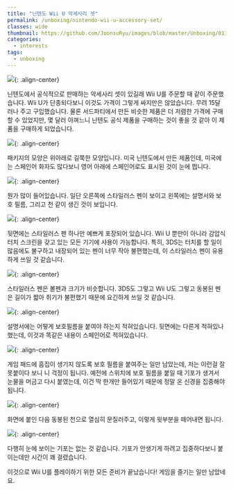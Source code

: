 ```yaml
---
title: "닌텐도 Wii U 악세사리 셋"
permalink: /unboxing/nintendo-wii-u-accessory-set/
classes: wide
thumbnail: https://github.com/JoonsuRyu/images/blob/master/Unboxing/013/00.jpg?raw=true
categories:
  - interests
tags:
  - unboxing
---
```


![](https://github.com/JoonsuRyu/images/blob/master/Unboxing/013/00.jpg?raw=true){: .align-center}

닌텐도에서 공식적으로 판매하는 악세사리 셋이 있길래 Wii U를 주문할 때 같이 주문했습니다. Wii U가 단종되다보니 이것도 가격이 그렇게 싸지만은 않았습니다. 무려 15달러나 주고 구입했습니다. 물론 서드파티에서 만든 비슷한 제품은 더 저렴한 가격에 구매할 수 있었지만, 몇 달러 아껴느니 닌텐도 공식 제품을 구매하는 것이 좋을 것 같아 이 제품을 구매하게 되었습니다.

![](https://github.com/JoonsuRyu/images/blob/master/Unboxing/013/01.jpg?raw=true){: .align-center}

패키지의 모양은 위아래로 길쭉한 모양입니다. 미국 닌텐도에서 만든 제품인데, 미국에는 스페인어 화자도 많다보니 영어 아래에 스페인어로도 표시된 것이 눈에 띕니다.

![](https://github.com/JoonsuRyu/images/blob/master/Unboxing/013/02.jpg?raw=true){: .align-center}

뭔가 많이 들어있습니다. 일단 오른쪽에 스타일러스 펜이 보이고 왼쪽에는 설명서와 보호 필름, 그리고 천 같이 생긴 것이 보입니다.

![](https://github.com/JoonsuRyu/images/blob/master/Unboxing/013/03.jpg?raw=true){: .align-center}

뒷면에는 스타일러스 펜 하나만 예쁘게 포장되어 있습니다. Wii U 뿐만이 아니라 감압식 터치 스크린을 갖고 있는 모든 기기에 사용이 가능합니다. 특히, 3DS는 터치를 할 일이 많음에도 불구하고 내장되어 있는 펜이 너무 작아 불편했는데, 이 스타일러스 펜이 유용하게 쓰일 것 같습니다.

![](https://github.com/JoonsuRyu/images/blob/master/Unboxing/013/04.jpg?raw=true){: .align-center}

스타일러스 펜은 볼펜과 크기가 비슷합니다. 3DS도 그렇고 Wii U도 그렇고 동봉된 펜은 길이가 짧아 쥐기가 불편했기 때문에 요긴하게 쓰일 것 같습니다.

![](https://github.com/JoonsuRyu/images/blob/master/Unboxing/013/05.jpg?raw=true){: .align-center}

설명서에는 어떻게 보호필름을 붙여야 하는지 적혀있습니다. 뒷면에는 다른게 적혀있나 했는데, 이것과 똑같은 내용이 스페인어로 적혀있습니다.

![](https://github.com/JoonsuRyu/images/blob/master/Unboxing/013/06.jpg?raw=true){: .align-center}

게임 패드에 흠집이 생기지 않도록 보호 필름을 붙여주는 일만 남았는데, 저는 이런걸 잘 못붙이다 보니 니 걱정이 됩니다. 예전에 스위치에 보호 필름을 붙일 때 기포가 생겨서 눈물을 머금고 다시 붙였는데, 이건 딱 한개만 들어있기 때문에 정말 온 신경을 집중해야 됩니다.

![](https://github.com/JoonsuRyu/images/blob/master/Unboxing/013/07.jpg?raw=true){: .align-center}

화면에 붙인 다음 동봉된 천으로 열심히 문질러주고, 이렇게 윗부분을 떼어내면 됩니다.

![](https://github.com/JoonsuRyu/images/blob/master/Unboxing/013/08.jpg?raw=true){: .align-center}

다행히 눈에 보이는 기포는 없는 것 같습니다. 기포가 안생기게 하려고 집중하다보니 붙이는데만 시간이 꽤 걸렸습니다.

이것으로 Wii U를 플레이하기 위한 모든 준비가 끝났습니다! 게임을 즐기는 일만 남았네요.